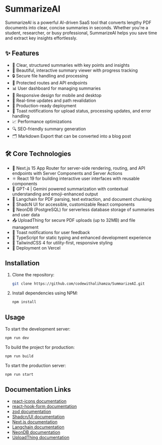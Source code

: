 # SummarizeAI

SummarizeAI is a powerful AI-driven SaaS tool that converts lengthy PDF documents into clear, concise summaries in seconds. Whether you're a student, researcher, or busy professional, SummarizeAI helps you save time and extract key insights effortlessly.

## ✨ Features

- 📝 Clear, structured summaries with key points and insights
- 🎨 Beautiful, interactive summary viewer with progress tracking
- 🔒 Secure file handling and processing
- 🔐 Protected routes and API endpoints
- 📊 User dashboard for managing summaries
- 📱 Responsive design for mobile and desktop
- 🔄 Real-time updates and path revalidation
- 🚀 Production-ready deployment
- 🔔 Toast notifications for upload status, processing updates, and error handling
- 📈 Performance optimizations
- 🔍 SEO-friendly summary generation
- 🗂️ Markdown Export that can be converted into a blog post

## 🛠️ Core Technologies

- 🚀 Next.js 15 App Router for server-side rendering, routing, and API endpoints with Server Components and Server Actions
- ⚛️ React 19 for building interactive user interfaces with reusable components
- 🤖 GPT-4 | Gemini powered summarization with contextual understanding and emoji-enhanced output
- 🧠 Langchain for PDF parsing, text extraction, and document chunking
- 🎨 ShadcN UI for accessible, customizable React components
- 💾 NeonDB (PostgreSQL) for serverless database storage of summaries and user data
- 📤 UploadThing for secure PDF uploads (up to 32MB) and file management
- 🔔 Toast notifications for user feedback
- 📜 TypeScript for static typing and enhanced development experience
- 💅 TailwindCSS 4 for utility-first, responsive styling
- 🚀 Deployment on Vercel

## Installation

1. Clone the repository:
   ```bash
   git clone https://github.com/codewithalihamza/SummarizeAI.git
   ```

2. Install dependencies using NPM:
   ```bash
   npm install
   ```

## Usage

To start the development server:

```bash
npm run dev
```

To build the project for production:

```bash
npm run build
```

To start the production server:

```bash
npm run start
```

## Documentation Links

- [react-icons documentation](https://react-icons.github.io/react-icons/)
- [react-hook-form documentation](https://react-hook-form.com/get-started)
- [zod documentation](https://zod.dev/)
- [Shadcn/UI documentation](https://ui.shadcn.com/docs)
- [Next.js documentation](https://nextjs.org/docs)
- [Langchain documentation](https://js.langchain.com/docs/)
- [NeonDB documentation](https://neon.tech/docs)
- [UploadThing documentation](https://uploadthing.com/docs)
